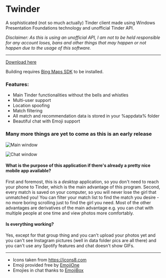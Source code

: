 # Twinder
A sophisticated (not so much actually) Tinder client made using Windows Presentation Foundations technology and unofficial Tinder API.

*Disclaimer: As this is using an unofficial API, I am not to be held responsible for any account loses, bans and other things that may happen or not happen due to the usage of this software.*

***

[Download here](https://github.com/Dainius14/twinder/releases)

Building requires [Bing Maps SDK](https://www.microsoft.com/en-us/download/details.aspx?displaylang=en&id=27165) to be installed.

### Features:
* Main Tinder functionalities without the bells and whistles
* Multi-user support
* Location spoofing
* Match filtering
* All match and recommendation data is stored in your %appdata% folder
* Beautiful chat with Emoji support


### Many more things are yet to come as this is an early release

![Main window](http://i.imgur.com/SCjgzcj.png)

![Chat window](http://i.imgur.com/t2zX8Dz.png)

#### What is the purpose of this application if there's already a pretty nice mobile app available?
First and foremost, this is a *desktop* application, so you don't need to reach your phone to Tinder, which is the main advantage of this program.
Second, every match is saved on your computer, so you will never lose the girl that unmatched you!
You can filter your match list to find the match you desire - no more boring scrolling just to find the girl you need.
Most of the other advantages are derivatives of the main advantage e.g. you can chat with multiple people at one time and view photos more comfortably.

#### Is everything working?
Yes, except for that group thing and you can't upload your photos yet and you can't see Instagram pictures (well in data folder pics are all there) and you can't use any Spotify features and chat doesn't show GIFs.

---

* Icons taken from https://icons8.com
* Emoji provided free by [EmojiOne](http://emojione.com/)
* Emojies in chat thanks to [EmojiBox](https://github.com/shine-calendar/EmojiBox)
